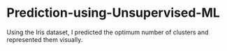 # Prediction-using-Unsupervised-ML
Using the Iris dataset, I predicted the optimum number of clusters and represented them visually.
